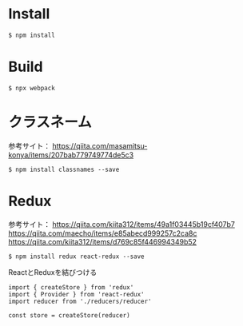 # Install

```
$ npm install
```

# Build

```
$ npx webpack 
```

# クラスネーム

参考サイト：
https://qiita.com/masamitsu-konya/items/207bab779749774de5c3

```
$ npm install classnames --save
```


# Redux

参考サイト：
https://qiita.com/kiita312/items/49a1f03445b19cf407b7
https://qiita.com/maecho/items/e85abecd999257c2ca8c
https://qiita.com/kiita312/items/d769c85f446994349b52

```
$ npm install redux react-redux --save
```

ReactとReduxを結びつける

```
import { createStore } from 'redux'
import { Provider } from 'react-redux'
import reducer from './reducers/reducer'

const store = createStore(reducer)
